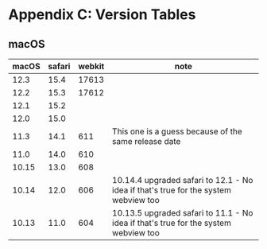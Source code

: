 # Appendix C: Version Tables

## macOS

| macOS | safari | webkit | note                                                                                |
| ----- | ------ | ------ | ----------------------------------------------------------------------------------- |
| 12.3  | 15.4   | 17613  |                                                                                     |
| 12.2  | 15.3   | 17612  |                                                                                     |
| 12.1  | 15.2   |        |                                                                                     |
| 12.0  | 15.0   |        |                                                                                     |
| 11.3  | 14.1   | 611    | This one is a guess because of the same release date                                |
| 11.0  | 14.0   | 610    |                                                                                     |
| 10.15 | 13.0   | 608    |                                                                                     |
| 10.14 | 12.0   | 606    | 10.14.4 upgraded safari to 12.1 - No idea if that's true for the system webview too |
| 10.13 | 11.0   | 604    | 10.13.5 upgraded safari to 11.1 - No idea if that's true for the system webview too |
